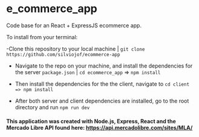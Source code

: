 # e_commerce_app
Code base for an React + ExpressJS ecommerce app.


To install from your terminal:

-Clone this repository to your local machine |
`git clone https://github.com/silviojof/ecommerce-app`

- Navigate to the repo on your machine, and install the dependencies for the server `package.json` |
`cd ecommerce_app` => `npm install` 

- Then install the dependencies for the the client, navigate to `cd client => npm install`

- After both server and client dependencies are installed, go to the root directory and run `npm run dev`

#### This application was created with Node.js, Express, React and the Mercado Libre API found here: https://api.mercadolibre.com/sites/MLA/
